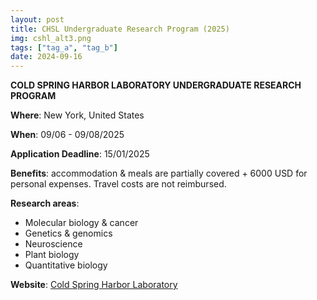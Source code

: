 ```yaml
---
layout: post
title: CHSL Undergraduate Research Program (2025)
img: cshl_alt3.png
tags: ["tag_a", "tag_b"]
date: 2024-09-16
---
```


**COLD SPRING HARBOR LABORATORY UNDERGRADUATE RESEARCH PROGRAM**

**Where**: New York, United States

**When**: 09/06 - 09/08/2025 

**Application Deadline**: 15/01/2025

**Benefits**: accommodation & meals are partially covered + 6000 USD for personal expenses. Travel costs are not reimbursed.

**Research areas**: 
 * Molecular biology & cancer 
 * Genetics & genomics 
 * Neuroscience 
 * Plant biology 
 * Quantitative biology 

**Website**: [Cold Spring Harbor Laboratory](https://www.cshl.edu/education/undergraduate-research-program/)


